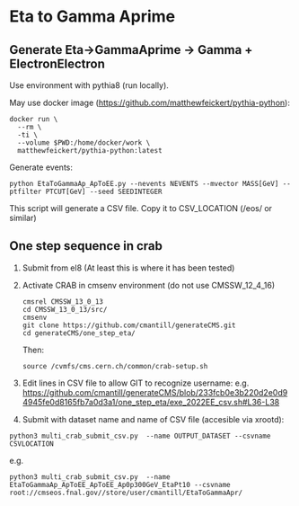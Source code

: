 # Eta to Gamma Aprime

## Generate Eta->GammaAprime -> Gamma + ElectronElectron

Use environment with pythia8 (run locally).

May use docker image (https://github.com/matthewfeickert/pythia-python):
```
docker run \
  --rm \
  -ti \
  --volume $PWD:/home/docker/work \
  matthewfeickert/pythia-python:latest
```

Generate events:
```
python EtaToGammaAp_ApToEE.py --nevents NEVENTS --mvector MASS[GeV] --ptfilter PTCUT[GeV] --seed SEEDINTEGER
```
This script will generate a CSV file. Copy it to CSV_LOCATION (/eos/ or similar)

## One step sequence in crab

1. Submit from el8 (At least this is where it has been tested)
2. Activate CRAB in cmsenv environment (do not use CMSSW_12_4_16)
   ```
   cmsrel CMSSW_13_0_13
   cd CMSSW_13_0_13/src/
   cmsenv
   git clone https://github.com/cmantill/generateCMS.git
   cd generateCMS/one_step_eta/
   ```
   Then:
   ```
   source /cvmfs/cms.cern.ch/common/crab-setup.sh
   ```
   
3. Edit lines in CSV file to allow GIT to recognize username: e.g. https://github.com/cmantill/generateCMS/blob/233fcb0e3b220d2e0d94945fe0d8165fb7a0d3a1/one_step_eta/exe_2022EE_csv.sh#L36-L38

4. Submit with dataset name and name of CSV file (accesible via xrootd):
```
python3 multi_crab_submit_csv.py  --name OUTPUT_DATASET --csvname CSVLOCATION
```

e.g.
```
python3 multi_crab_submit_csv.py  --name EtaToGammaAp_ApToEE_ApToEE_Ap0p300GeV_EtaPt10 --csvname  root://cmseos.fnal.gov//store/user/cmantill/EtaToGammaApr/
```
